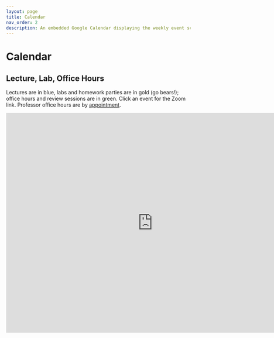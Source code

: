 ```yaml
---
layout: page
title: Calendar
nav_order: 2
description: An embedded Google Calendar displaying the weekly event schedule.
---
```


# Calendar

## Lecture, Lab, Office Hours

Lectures are in blue, labs and homework parties are in gold (go bears!); office hours and review sessions are in green. Click an event for the Zoom link. Professor office hours are by [appointment](https://mi-suk.youcanbook.me/).

<iframe src="https://calendar.google.com/calendar/embed?src=142gsi%40berkeley.edu&ctz=America%2FLos_Angeles" style="border: 0" width="800" height="600" frameborder="0" scrolling="no"></iframe>



